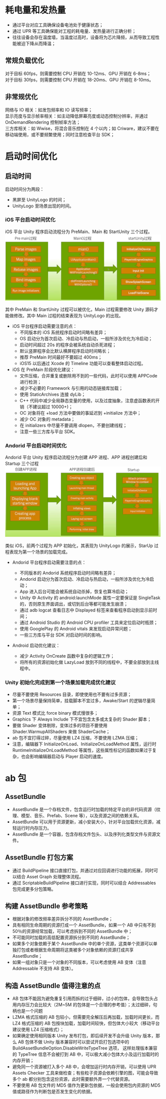 # 耗电量和发热量

- 通过平台对应工具确保设备电池处于健康状态；
- 通过 UPR 等工具确保能对工程的耗电量、发热量进行正确分析；
- 往往设备会存在温度墙，当温度过高时，设备将为芯片降频，从而导致工程性能被迫下降从而降温；

## 常规负载优化

对于目标 60fps，则需要控制 CPU 开销在 10-12ms、GPU 开销在 6-8ms；  
对于目标 30fps，则需要控制 CPU 开销在 18-20ms、GPU 开销在 8-10ms。

## 非常规优化

网络与 IO 相关：如发包频率和 IO 读写频率；  
显示亮度与显示帧率相关：如主动降低屏幕亮度或动态控制分辨率，并通过 OnDemandRendering 控制帧率方法；  
三方库相关：如 Wwise，将混合音乐控制在 4 个以内；如 Criware，建议不要在移动端使用，或不要频繁使用；同时注意检查平台 SDK；

# 启动时间优化

## 启动时间

启动时间分为两段：
- 黑屏至 UnityLogo 的时间；
- UnityLogo 至场景出现的时间。

### iOS 平台启动时间优化

iOS 平台 Unity 程序启动流程分为 PreMain、Main 和 StartUnity 三个过程。  
![alt text](image-38.png)

其中 PreMain 和 StartUnity 过程可以被优化，Main 过程需要修改 Unity 源码才能做修改。其中 Main 过程的结束表现为 UnityLogo 的出现。

- iOS 平台程序启动需要注意的点：
	- 不同版本的 iOS 系统程序启动时间略有差异；
	- OS 启动分为首次启动、冷启动与热启动，一般所涉及优化为冷启动；
	- 启动时间超过 20s 的程序会被系统自动杀死进程；
	- 默认竖屏程序会比默认横屏程序启动时间略长；
	- 推荐 PreMain 时间最好不要超过 400ms；
	- iOS15 以后通过 Xcode 的 Timeline 功能可以查看整体启动过程。
- iOS 在 PreMain 阶段优化建议：
	- 文件压缩，合并重复或删除用不到的一些代码，此时可以使用 APPCode 进行检测；
	- 减少不必要的 Framework 与引用的动态链接库加载；
	- 使用 StaticArchives 连接 dyLib；
	- C++ 代码中减少全局静态变量的使用，以及过度抽象，注意虚函数表的开销（不建议超过 10000+)；
	- OC 对象将在 +load 方法中要做的事延迟到 +initialize 方法中；
	- 减少 OC 对象的 metadata；
	- 在 initializers 中尽量不要调用 dlopen，不要创建线程；
	- 注意一些三方库与平台 SDK。

### Andorid 平台启动时间优化

Andorid 平台 Unity 程序启动流程分为创建 APP 进程、APP 进程创建后和 Startup 三个过程  
![alt text](image-39.png)

类似 iOS，前两个过程为 APP 初始化，其表现为 UnityLogo 的展示，StarUp 过程表现为第一个场景的加载完成。

- Andorid 平台程序启动需要注意的点：
	- 不同版本的 Andorid 系统程序启动时间略有差异；
	- Andorid 启动分为首次启动、冷启动与热启动，一般所涉及优化为冷启动；
	- App 进入后台可能会被系统自动杀掉，恢复也算冷启动；
	- Unity 中 Activity 的 android:launchMode 属性一定要保证是 SingleTask 的，否则原生界面调出，或切到后台等都可能发生崩溃；
	- 通过 adb logcat 查看日志中 Displayed 标签来查看程序启动到显示前时间；
	- 通过 Android Studio 的 Android CPU profiler 工具来定位启动时瓶颈；
	- 使用 GooglePlay 的 Android vitals 来发现启动异常问题；
	- 一些三方库与平台 SDK 对启动时间的影响。

- Android 启动优化建议：
	- 减少 Activity OnCreate 函数中复杂的逻辑工作；
	- 将所有的资源初始化做 LazyLoad 放到不同的线程中，不要全部放到主线程中。

### Unity 初始化完成到第一个场景加载完成优化建议

- 尽量不要使用 Resources 目录，即使使用也不要有过多资源；
- 第一个场景尽量保持简单，挂载脚本不宜过多，Awake/Start 的逻辑尽量简单；
- 资源 Text 模式比 force binary 模式慢很多；
- Graphics 下 Always Include 下不宜包含太多或太复杂的 Shader 脚本；
- 要做 Shader 变体剔除，变体过多的项目不要使用 Shader.WarmupAllShaders 来做 ShaderCache；
- ab 包不宜打得过碎，尽量使用 LZ4 压缩，不要使用 LZMA 压缩；
- 注意，编辑器下 InitializeOnLoad、InitializeOnLoadMethod 属性，运行时 RuntimeInitializeOnLoadMethod 等属性，这些属性标记的函数如果过于复杂，也会影响编辑器启动与 Player 启动的速度。

# ab 包

## AssetBundle

- AssetBundle 是一个存档文件，包含运行时加载的特定平台的非代码资源（纹理、模型、音乐、Prefab、Scene 等），以及资源之间的依赖关系。
- AssetBundle 可以用于资源更新，减小安装大小，针对平台加载优化资源，减轻运行时内存压力。
- AssetBundle 是一个容器，包含存档文件包头、以及序列化类型文件与资源文件。

## AssetBundle 打包方案

- 通过 BuildPipeline 接口直接打包，并通过对应回调进行功能的拓展，同时可以结合 Asset Graph 处理整体流程。
- 通过 ScriptableBuildPipeline 接口进行实现，同时可以结合 Addressables 包完成更多分包策略。

## 构建 AssetBundle 参考策略

- 根据对象的修改频率差异拆分不同的 AssetBundle；
- 具有相同生命周期的资源打成一个 AssetBundle，如果一个 AB 中只有不到 50％的资源经常加载，可以考虑拆到不同的 AssetBundle 中；
- 不可能同时加载的高低配置资源拆分到不同的 AssetBundle；
- 如果多个对象依赖于某个 AssetBundle 中的单个资源，这类单个资源可以单独打包或者根据生命周期将这类被多个对象依赖的资源打成共享 AssetBundle；
- 如果一组对象只是一个对象的不同版本，可以考虑使用 AB 变体（注意 Addressable 不支持 AB 变体）。

## 构造 AssetBundle 值得注意的点

- AB 包体不能因为避免重复引用而拆的过于细碎，过小的包体，会导致包头占用内存压力会比较大（2M~5M 的包体是一个合理的参考值）；太过细碎，句柄也是一个问题
- LZMA 格式压缩的 AB 包较小，但需要完全解压后再加载，加载时间更长，而 LZ4 格式压缩的 AB 包按块加载，加载时间较快，但包体大小较大（移动平台建议使用 LZ4 压缩格式）；
- 如果确定使用相同版本 Unity 发布打包，即后续开发不会升级 Unity 版本，那么 AB 包体不做 Unity 版本兼容时可以尝试开启打包选项中的 BuildAssetBundleOption.DisableWriteTypeTree 选项， 这样处理版本兼容的 TypeTree 信息不会被打到 AB 中，可以极大减小包体大小及运行加载时的内存开销；
- 避免同一个资源被打入多个 AB 中，会增加运行时内存开销，可以使用 UPR Assets Checker 工具来做检查；有些粒子资源会依赖引擎的图，可能会导致多个 ab 都分别包含这份资源，此时需要额外弄一个代替资源。
- 不要使用 AB 包文件的 MD5 值作为更新包依据，一般会使用包内资源的 MD5 值或路径作为判断包是否发生变化的依据。
